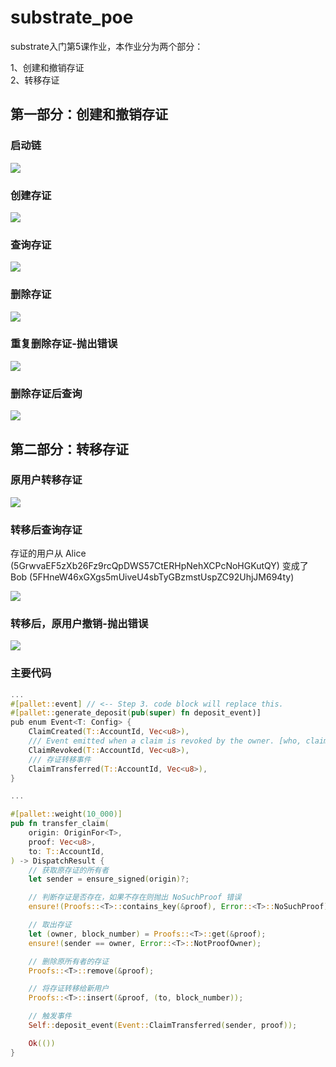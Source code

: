 # substrate_poe

substrate入门第5课作业，本作业分为两个部分：

1、创建和撤销存证  
2、转移存证


## 第一部分：创建和撤销存证

### 启动链

![](https://github.com/rustbomber/substrate_poe/blob/main/images/start_chain.png)

### 创建存证

![](https://github.com/rustbomber/substrate_poe/blob/main/images/create_poe.png)

### 查询存证

![](https://github.com/rustbomber/substrate_poe/blob/main/images/query_poe.png)


### 删除存证

![](https://github.com/rustbomber/substrate_poe/blob/main/images/remove_poe.png)


### 重复删除存证-抛出错误

![](https://github.com/rustbomber/substrate_poe/blob/main/images/reremove_poe_with_error.png)

### 删除存证后查询

![](https://github.com/rustbomber/substrate_poe/blob/main/images/query_poe_after_remove.png)

## 第二部分：转移存证

### 原用户转移存证

![](https://github.com/rustbomber/substrate_poe/blob/main/images/transfer_poe.png)

### 转移后查询存证

存证的用户从 Alice (5GrwvaEF5zXb26Fz9rcQpDWS57CtERHpNehXCPcNoHGKutQY) 变成了 Bob (5FHneW46xGXgs5mUiveU4sbTyGBzmstUspZC92UhjJM694ty)

![](https://github.com/rustbomber/substrate_poe/blob/main/images/query_after_transfer.png)

### 转移后，原用户撤销-抛出错误

![](https://github.com/rustbomber/substrate_poe/blob/main/images/remove_with_error.png)

### 主要代码

```rust
...
#[pallet::event] // <-- Step 3. code block will replace this.
#[pallet::generate_deposit(pub(super) fn deposit_event)]
pub enum Event<T: Config> {
    ClaimCreated(T::AccountId, Vec<u8>),
    /// Event emitted when a claim is revoked by the owner. [who, claim]
    ClaimRevoked(T::AccountId, Vec<u8>),
    /// 存证转移事件
    ClaimTransferred(T::AccountId, Vec<u8>),
}

...

#[pallet::weight(10_000)]
pub fn transfer_claim(
    origin: OriginFor<T>,
    proof: Vec<u8>,
    to: T::AccountId,
) -> DispatchResult {
    // 获取原存证的所有者
    let sender = ensure_signed(origin)?;

    // 判断存证是否存在，如果不存在则抛出 NoSuchProof 错误
    ensure!(Proofs::<T>::contains_key(&proof), Error::<T>::NoSuchProof);

    // 取出存证
    let (owner, block_number) = Proofs::<T>::get(&proof);
    ensure!(sender == owner, Error::<T>::NotProofOwner);

    // 删除原所有者的存证
    Proofs::<T>::remove(&proof);

    // 将存证转移给新用户
    Proofs::<T>::insert(&proof, (to, block_number));

    // 触发事件
    Self::deposit_event(Event::ClaimTransferred(sender, proof));

    Ok(())
}
```